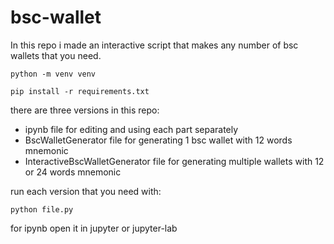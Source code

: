 # bsc-wallet
In this repo i made an interactive script that makes any number of bsc wallets that you need.

```shell
python -m venv venv
```
```shell
pip install -r requirements.txt
```

there are three versions in this repo:
* ipynb file for editing and using each part separately
* BscWalletGenerator file for generating 1 bsc wallet with 12 words mnemonic
* InteractiveBscWalletGenerator file for generating multiple wallets with 12 or 24 words mnemonic

run each version that you need with:
```shell
python file.py
```
for ipynb open it in jupyter or jupyter-lab